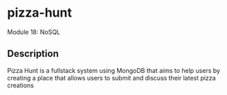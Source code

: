# pizza-hunt
Module 18: NoSQL

## Description
<p> Pizza Hunt is a fullstack system using MongoDB that aims to help users by creating a place that allows users to submit and discuss their latest pizza creations</p>
